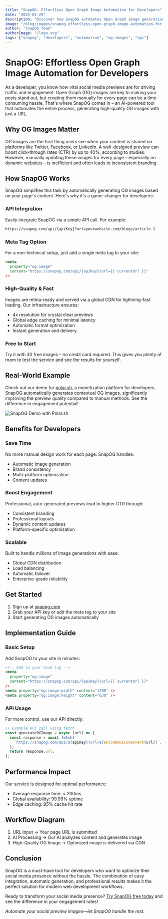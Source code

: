 ```yaml
---
title: "SnapOG: Effortless Open Graph Image Automation for Developers"
date: "2025-01-29"
description: "Discover how SnapOG automates Open Graph image generation, saving developers time while boosting social media engagement through AI-powered image creation."
image: "/blog/images/snapog-effortless-open-graph-image-automation-for-developers.webp"
author: "SnapOG Team"
authorImage: "/logo.svg"
tags: ["snapog", "developers", "automation", "og-images", "api"]
---
```


# SnapOG: Effortless Open Graph Image Automation for Developers

As a developer, you know how vital social media previews are for driving traffic and engagement. Open Graph (OG) images are key to making your posts stand out, but creating them manually for every page can be a time-consuming hassle. That's where SnapOG comes in – an AI-powered tool that automates the entire process, generating high-quality OG images with just a URL.

## Why OG Images Matter

OG images are the first thing users see when your content is shared on platforms like Twitter, Facebook, or LinkedIn. A well-designed preview can boost click-through rates (CTR) by up to 40%, according to studies. However, manually updating these images for every page – especially on dynamic websites – is inefficient and often leads to inconsistent branding.

## How SnapOG Works

SnapOG simplifies this task by automatically generating OG images based on your page's content. Here's why it's a game-changer for developers:

### API Integration

Easily integrate SnapOG via a simple API call. For example:

```bash
https://snapog.com/api/{apiKey}?url=yourwebsite.com/blogs/article-1
```

### Meta Tag Option

For a non-technical setup, just add a single meta tag to your site:

```html
<meta
  property="og:image"
  content="https://snapog.com/api/{apiKey}?url={{ currentUrl }}"
/>
```

### High-Quality & Fast

Images are retina-ready and served via a global CDN for lightning-fast loading. Our infrastructure ensures:

- 4x resolution for crystal clear previews
- Global edge caching for minimal latency
- Automatic format optimization
- Instant generation and delivery

### Free to Start

Try it with 30 free images – no credit card required. This gives you plenty of room to test the service and see the results for yourself.

## Real-World Example

Check out our demo for [polar.sh](https://snapog.com/demo/polar.sh), a monetization platform for developers. SnapOG automatically generates contextual OG images, significantly improving the preview quality compared to manual methods. See the difference in engagement potential!

![SnapOG Demo with Polar.sh](/blog/images/polar-sh-demo.webp)

## Benefits for Developers

### Save Time

No more manual design work for each page. SnapOG handles:

- Automatic image generation
- Brand consistency
- Multi-platform optimization
- Content updates

### Boost Engagement

Professional, auto-generated previews lead to higher CTR through:

- Consistent branding
- Professional layouts
- Dynamic content updates
- Platform-specific optimization

### Scalable

Built to handle millions of image generations with ease:

- Global CDN distribution
- Load balancing
- Automatic failover
- Enterprise-grade reliability

## Get Started

1. Sign up at [snapog.com](https://snapog.com)
2. Grab your API key or add the meta tag to your site
3. Start generating OG images automatically

## Implementation Guide

### Basic Setup

Add SnapOG to your site in minutes:

```html
<!-- Add to your head tag -->
<meta
  property="og:image"
  content="https://snapog.com/api/{apiKey}?url={{ currentUrl }}"
/>
<meta property="og:image:width" content="1200" />
<meta property="og:image:height" content="630" />
```

### API Usage

For more control, use our API directly:

```javascript
// Example API call using fetch
const generateOGImage = async (url) => {
  const response = await fetch(
    `https://snapog.com/api/${apiKey}?url=${encodeURIComponent(url)}`,
  );
  return response.url;
};
```

## Performance Impact

Our service is designed for optimal performance:

- Average response time: < 200ms
- Global availability: 99.99% uptime
- Edge caching: 95% cache hit rate

## Workflow Diagram

1. URL Input → Your page URL is submitted
2. AI Processing → Our AI analyzes content and generates image
3. High-Quality OG Image → Optimized image is delivered via CDN

## Conclusion

SnapOG is a must-have tool for developers who want to optimize their social media presence without the hassle. The combination of easy integration, automatic generation, and professional results makes it the perfect solution for modern web development workflows.

Ready to transform your social media presence? [Try SnapOG free today](https://snapog.com) and see the difference in your engagement rates!

_Automate your social preview images—let SnapOG handle the rest._

